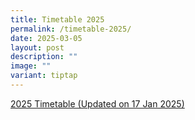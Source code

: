 ```yaml
---
title: Timetable 2025
permalink: /timetable-2025/
date: 2025-03-05
layout: post
description: ""
image: ""
variant: tiptap
---
```

<p><a href="/files/2025_T1_Classes_TT_FINAL_v_Jan17.pdf" rel="noopener noreferrer nofollow" target="_blank">2025 Timetable (Updated on 17 Jan 2025)</a>
</p>